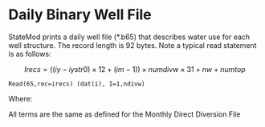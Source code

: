 # Daily Binary Well File #

StateMod prints a daily well file (\*.b65) that describes water use for each well structure. The record 
length is 92 bytes. Note a typical read statement is as follows:

$$Irecs = ((iy-iystr0)\times 12 + (im-1))\times numdivw \times 31 + nw + numtop$$

`Read(65,rec=irecs) (dat(i), I=1,ndivw)`

Where:
	
All terms are the same as defined for the Monthly Direct Diversion File
